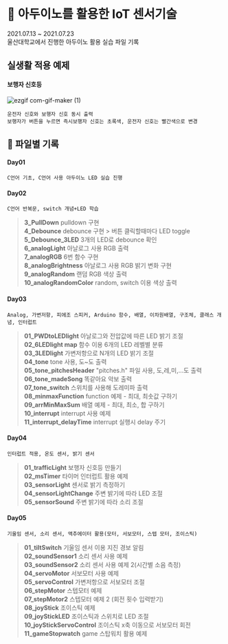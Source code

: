 # :raised_hands: 아두이노를 활용한 IoT 센서기술
2021.07.13 ~ 2021.07.23     
울산대학교에서 진행한 아두이노 활용 실습 파일 기록

## 실생활 적용 예제
#### 보행자 신호등
![ezgif com-gif-maker (1)](https://user-images.githubusercontent.com/70925962/125879967-2125e040-e310-462d-924c-79c1ec888a27.gif)
```
운전자 신호와 보행자 신호 동시 출력    
보행자가 버튼을 누르면 즉시보행자 신호는 초록색, 운전자 신호는 빨간색으로 변경    
```
## :file_folder: 파일별 기록    
#### Day01
```C언어 기초, C언어 사용 아두이노 LED 실습 진행```

#### Day02
```C언어 반복문, switch 개념+LED 학습```
> **3_PullDown** pulldown 구현    
> **4_Debounce** debounce 구현 > 버튼 클릭할때마다 LED toggle    
> **5_Debounce_3LED** 3개의 LED로 debounce 확인    
> **6_analogLight** 아날로그 사용 RGB 출력    
> **7_analogRGB** 6번 함수 구현     
> **8_analogBrightness** 아날로그 사용 RGB 밝기 변화 구현     
> **9_analogRandom** 랜덤 RGB 색상 출력     
> **10_analogRandomColor** random, switch 이용 색상 출력     

#### Day03
```Analog, 가변저항, 피에조 스피커, Arduino 함수, 배열, 이차원배열, 구조체, 클래스 개념, 인터럽트 ```
> **01_PWDtoLEDlight** 아날로그와 전압값에 따른 LED 밝기 조절     
> **02_6LEDlight map** 함수 이용 6개의 LED 레벨별 분류     
> **03_3LEDlight** 가변저항으로 N개의 LED 밝기 조절     
> **04_tone** tone 사용, 도~도 출력      
> **05_tone_pitchesHeader** "pitches.h" 파일 사용, 도,레,미,...도 출력      
> **06_tone_madeSong** 똑같아요 악보 출력     
> **07_tone_switch** 스위치를 사용해 도레미파 출력     
> **08_minmaxFunction** function 예제 - 최대, 최솟값 구하기     
> **09_arrMinMaxSum** 배열 예제 - 최대, 최소, 합 구하기      
> **10_interrupt** interrupt 사용 예제     
> **11_interrupt_delayTime** interrupt 실행시 delay 주기    

#### Day04
```인터럽트 적용, 온도 센서, 밝기 센서 ```
> **01_trafficLight** 보행자 신호등 만들기    
> **02_msTimer** 타이머 인터럽트 활용 예제     
> **03_sensorLight** 센서로 밝기 측정하기     
> **04_sensorLightChange** 주변 밝기에 따라 LED 조절        
> **05_sensorSound** 주변 밝기에 따라 소리 조절           

#### Day05
``` 기울임 센서, 소리 센서, 액추에이터 활용(모터, 서보모터, 스텝 모터, 조이스틱) ```
> **01_tiltSwitch** 기울임 센서 이용 지진 경보 알림          
> **02_soundSensor1** 소리 센서 사용 예제         
> **03_soundSensor2** 소리 센서 사용 예제 2(시간별 소음 측정)            
> **04_servoMotor** 서보모터 사용 예제        
> **05_servoControl** 가변저항으로 서보모터 조절      
> **06_stepMotor** 스텝모터 예제      
> **07_stepMotor2** 스텝모터 예제 2 (회전 횟수 입력받기)         
> **08_joyStick** 조이스틱 예제            
> **09_joyStickLED** 조이스틱과 스위치로 LED 조절           
> **10_joyStickServoControl** 조이스틱 x축 이동으로 서보모터 회전          
> **11_gameStopwatch** game 스탑워치 활용 예제            
